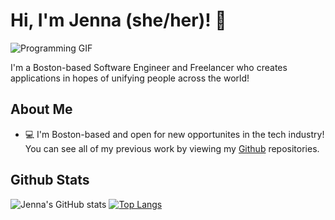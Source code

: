 # Hi, I'm Jenna (she/her)! 👋
![Programming GIF](https://tenor.com/view/geek-laptop-typing-gif-4874921.gif)

I'm a Boston-based Software Engineer and Freelancer who creates applications in hopes of unifying people across the world!

## About Me
- 💻 I'm Boston-based and open for new opportunites in the tech industry! You can see all of my previous work by viewing my <a href="https://github.com/coding-jn?tab=repositories">Github</a> repositories.

## Github Stats
![Jenna's GitHub stats](https://github-readme-stats.vercel.app/api?username=coding-jn&show_icons=true&theme=radical)
[![Top Langs](https://github-readme-stats.vercel.app/api/top-langs/?username=coding-jn&layout=compact)](https://github.com/coding-jn/github-readme-stats)


